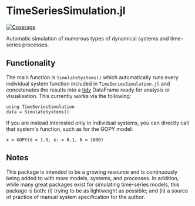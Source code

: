 # TimeSeriesSimulation.jl

[![Coverage](https://codecov.io/gh/hendersontrent/TimeSeriesSimulation.jl/branch/master/graph/badge.svg)](https://codecov.io/gh/hendersontrent/TimeSeriesSimulation.jl)

Automatic simulation of numerous types of dynamical systems and time-series processes.

## Functionality

The main function is `SimulateSystems()` which automatically runs every individual system function included in `TimeSeriesSimulation.jl` and concetenates the results into a [tidy](https://vita.had.co.nz/papers/tidy-data.pdf) DataFrame ready for analysis or visualisation. This currently works via the following:

```
using TimeSeriesSimulation
data = SimulateSystems()
```

If you are instead interested only in individual systems, you can directly call that system's function, such as for the GOPY model:

```
x = GOPY(σ = 1.5, x₁ = 0.1, N = 1000)
```

## Notes

This package is intended to be a growing resource and is continuously being added to with more models, systems, and processes. In addition, while many great packages exist for simulating time-series models, this package is both: (i) trying to be as lightweight as possible; and (ii) a source of practice of manual system specification for the author.
